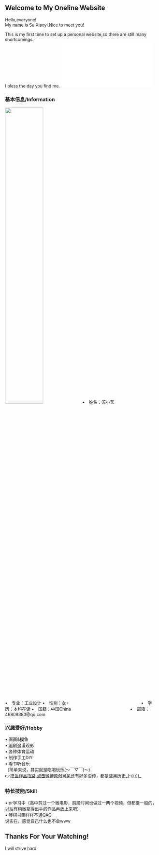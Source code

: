 ## Welcome to  My Oneline Website

Hello,everyone!  
My name is Su Xiaoyi.Nice to meet you!  
  
This is my first time to set up a personal website,so there are still many shortcomings.  
I bless the day you find me.
<embed src="XiaoyiSu.github.io/赵海洋 - 夜空的寂静.mp3" autostart="true" loop="true">
### 基本信息/Information
 <img src="XiaoyiSu.github.io/1607691359725.png" width="50%">  
•　姓名：苏小艺　　　　　　　　　　　　　　　•　专业：工业设计  
•　性别：女♀　　　　　　　　　　　　　　　　　•　学历：本科在读  
•　国籍：中国China　　　　　　　　　　　　　　•　邮箱：46809383@qq.com  
  
  
### 兴趣爱好/Hobby
• 画画&摸鱼  
• 追剧追漫观影  
• 各种体育运动  
• 制作手工DIY  
• 看书听音乐  
（简单来说，其实就是吃喝玩乐(～￣▽￣)～）  
:point_right:[摸鱼作品指路,点击微博原创可见](https://weibo.com/6793622185)还有好多没传，都是些黑历史_(:з)∠)_
   
   
### 特长技能/Skill
• pr学习中（高中剪过一个微电影，前段时间也做过一两个视频，但都挺一般的，以后有稍微拿得出手的作品再放上来吧）  
• 琴棋书画样样不通QAQ  
说实在，感觉自己什么也不会www  
  
  
## Thanks For Your Watching!
I will strive hard.


